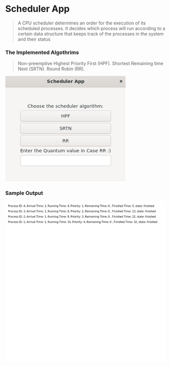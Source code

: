 # **Scheduler App**
> A CPU scheduler determines an order for the execution of its scheduled processes. It decides which process will run according to a certain data structure that keeps track of the processes in the system and their status
### The Implemented Algothrims
> Non-preemptive Highest Priority First (HPF).
>  Shortest Remaining time Next (SRTN).
>   Round Robin (RR).

![Image Alt text](images/SchedulerApp.png)

### Sample Output
![Image Alt text](images/output.png)